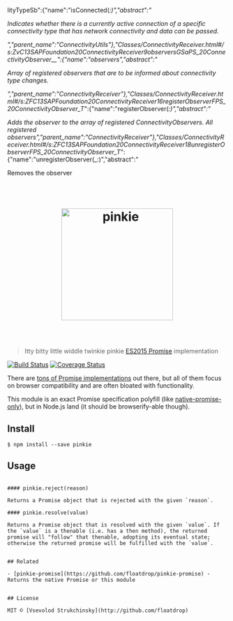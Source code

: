lityTypeSb":{"name":"isConnected(_:)","abstract":"<p>Indicates whether there is a currently active connection of a specific connectivity type that has network connectivity and data can be passed.</p>","parent_name":"ConnectivityUtils"},"Classes/ConnectivityReceiver.html#/s:ZvC13SAPFoundation20ConnectivityReceiver9observersGSaPS_20ConnectivityObserver__":{"name":"observers","abstract":"<p>Array of registered observers that are to be informed about connectivity type changes.</p>","parent_name":"ConnectivityReceiver"},"Classes/ConnectivityReceiver.html#/s:ZFC13SAPFoundation20ConnectivityReceiver16registerObserverFPS_20ConnectivityObserver_T_":{"name":"registerObserver(_:)","abstract":"<p>Adds the observer to the array of registered ConnectivityObservers. All registered observers","parent_name":"ConnectivityReceiver"},"Classes/ConnectivityReceiver.html#/s:ZFC13SAPFoundation20ConnectivityReceiver18unregisterObserverFPS_20ConnectivityObserver_T_":{"name":"unregisterObserver(_:)","abstract":"<p>Removes the observer <h1 align="center">
	<br>
	<img width="256" src="media/logo.png" alt="pinkie">
	<br>
	<br>
</h1>

> Itty bitty little widdle twinkie pinkie [ES2015 Promise](https://people.mozilla.org/~jorendorff/es6-draft.html#sec-promise-objects) implementation

[![Build Status](https://travis-ci.org/floatdrop/pinkie.svg?branch=master)](https://travis-ci.org/floatdrop/pinkie)  [![Coverage Status](https://coveralls.io/repos/floatdrop/pinkie/badge.svg?branch=master&service=github)](https://coveralls.io/github/floatdrop/pinkie?branch=master)

There are [tons of Promise implementations](https://github.com/promises-aplus/promises-spec/blob/master/implementations.md#standalone) out there, but all of them focus on browser compatibility and are often bloated with functionality.

This module is an exact Promise specification polyfill (like [native-promise-only](https://github.com/getify/native-promise-only)), but in Node.js land (it should be browserify-able though).


## Install

```
$ npm install --save pinkie
```


## Usage

```jr rejects, with the value or reason from that promise.

#### pinkie.reject(reason)

Returns a Promise object that is rejected with the given `reason`.

#### pinkie.resolve(value)

Returns a Promise object that is resolved with the given `value`. If the `value` is a thenable (i.e. has a then method), the returned promise will "follow" that thenable, adopting its eventual state; otherwise the returned promise will be fulfilled with the `value`.


## Related

- [pinkie-promise](https://github.com/floatdrop/pinkie-promise) - Returns the native Promise or this module


## License

MIT © [Vsevolod Strukchinsky](http://github.com/floatdrop)
